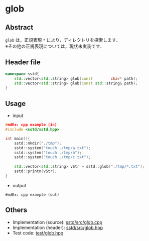 # glob
## Abstract
```glob``` は，正規表現 ```*``` により，ディレクトリを探索します．  
※その他の正規表現については，現状未実装です．

## Header file
```c++
namespace sstd{
    std::vector<std::string> glob(const        char* path);
    std::vector<std::string> glob(const std::string& path);
}
```

## Usage
- input
```cpp
#mdEx: cpp example (in)
#include <sstd/sstd.hpp>

int main(){
    sstd::mkdir("./tmp");
    sstd::system("touch ./tmp/a.txt");
    sstd::system("touch ./tmp/b");
    sstd::system("touch ./tmp/c.txt");
    
    std::vector<std::string> vStr = sstd::glob("./tmp/*.txt");
    sstd::printn(vStr);
}
```
- output  
```
#mdEx: cpp example (out)
```

## Others
- Implementation (source): [sstd/src/glob.cpp](https://github.com/admiswalker/SubStandardLibrary-SSTD-/blob/master/sstd/src/glob.cpp)
- Implementation (header): [sstd/src/glob.hpp](https://github.com/admiswalker/SubStandardLibrary-SSTD-/blob/master/sstd/src/glob.hpp)
- Test code: [test/glob.hpp](https://github.com/admiswalker/SubStandardLibrary-SSTD-/blob/master/test/glob.hpp)

